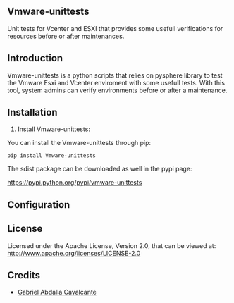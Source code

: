 Vmware-unittests
----------------

Unit tests for Vcenter and ESXI that provides some usefull verifications for
resources before or after maintenances.

Introduction
------------

Vmware-unittests is a python scripts that relies on pysphere library to test
the Vmware Esxi and Vcenter enviroment with some usefull tests. With this tool,
system admins can verify environments before or after a maintenance.

Installation
------------

1. Install Vmware-unittests:

You can install the Vmware-unittests through pip:

`pip install Vmware-unittests`

The sdist package can be downloaded as well in the pypi page:

https://pypi.python.org/pypi/vmware-unittests

Configuration
-------------


License
-------

Licensed under the Apache License, Version 2.0, that can be viewed at:
  http://www.apache.org/licenses/LICENSE-2.0

Credits
-------
* [Gabriel Abdalla Cavalcante](https://github.com/gcavalcante8808)
